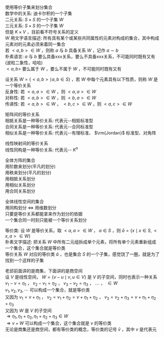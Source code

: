 使用等价子集来划分集合  
数学中的关系: 迪卡尔积的一个子集  
二元关系: $S\times S$ 的一个子集 $W$   
三元关系: $S\times S$ 的一个子集 $W$   
但是 $K\times V$ ，目前看不符号关系的定义  
 $W$ 用文字语言描述: 所有具有某个或某些共同属性的元素对构成的集合，其中构成元素对的元素必须来着同一集合  
若 $<a,b>\in W$ ，则称 $a$ 与 $b$ 具备关系 $W$ ，记作 $a\sim b$   
朴素语言:  $a$ 与 $b$ 要么具备xxx关系，要么不具备xxx关系，不可能同时既有又有(波粒二象性，哈哈)  
 $<a,b>$ 要么属于 $W$ ，要么不属于 $W$ ，不可能同时既有又有  
  
设关系 $W=\{<a,b>\mid a,b\in S\}$ ，若 $W$ 中每个元素具有以下性质，则称 $W$ 是一个等价关系  
反身性: 若 $<a,a>\in W$ ，则 $<a,a>\in W$   
对称性: 若 $<a,b>\in W$ ，则 $<b,a>\in W$   
传递性: 若 $<a,b>\in W$ ， $<b,c>\in W$ ，则 $<a,c>\in W$   
  
矩阵间的等价关系  
相抵关系是一种等价关系: 代表元--相抵标准型  
合同关系是一种等价关系: 代表元--合同标准型  
相似关系是一种等价关系: 代表元--有理标准、 $\rm{Jordan}$ 标准型、对角阵  
  
线性映射间的等价关系  
线性同构是一种等价关系: 代表元-- $K^n$   
  
全体方阵的集合  
用阶数来划分(平凡的划分)  
用秩来划分(平凡的划分)  
用相抵关系划分  
用相似关系划分  
用合同关系划分  
  
全体线性空间的集合  
用同构划分 $\iff$ 用维数划分  
只要是等价关系都能拿来作为划分的依据  
一个集合同一时刻只能被一个等价关系划分  
  
等价类: 设 $W$ 是等价关系，取 $<a,a>\in W$ ， $a\in S$ ，则 $\bar{a}=\{x\mid x\in S,<x,a>\in W\}$   
朴素文字描述: 把关系 $W$ 中所有二元组拆成单个元素，将所有单个元素重新组成一个集合，这个集合就是等价类  
等价关系 $W$ 对应的等价类 $\bar a$ ，也是集合 $S$ 的一个子集，感觉饶了一圈，就是为了找到一个这样的子集  
  
老邱前面讲的是商集，下面讲的是商空间  
设 $V$ 是线性空间， $W=\{v-u\mid v,u\in V\}$ 是 $V$ 的子空间，同时也表示一种关系  
 $v_1-v=\eta_1$ ， $v_2-v_1=\eta_2$ ， $v_3-v_2=\eta_3$ ， $\cdots$ ， $\in W$   
 $v_1,v_2,v_3,\cdots$ 可以构成一个集合，就是等价类  
又因为 $v_1=v+\eta_1$ ， $v_2=v_1+\eta_2=v+\eta_1+\eta_2$ ， $v_3=v_2+\eta_3=v+\eta_1+\eta_2+\eta_3$   
又因为 $W$ 是 $V$ 的子空间  
 $\Rightarrow\eta_1,\eta_1+\eta_2,\eta_1+\eta_2+\eta_3\in W$   
 $\Rightarrow v+W$ 可以构成一个集合，这个集合就是 $v$ 的等价类  
无论是商集还是商空间，都有等价类的概念，等价类的记号 $\bar v$ ，其中 $v$ 是代表元  
